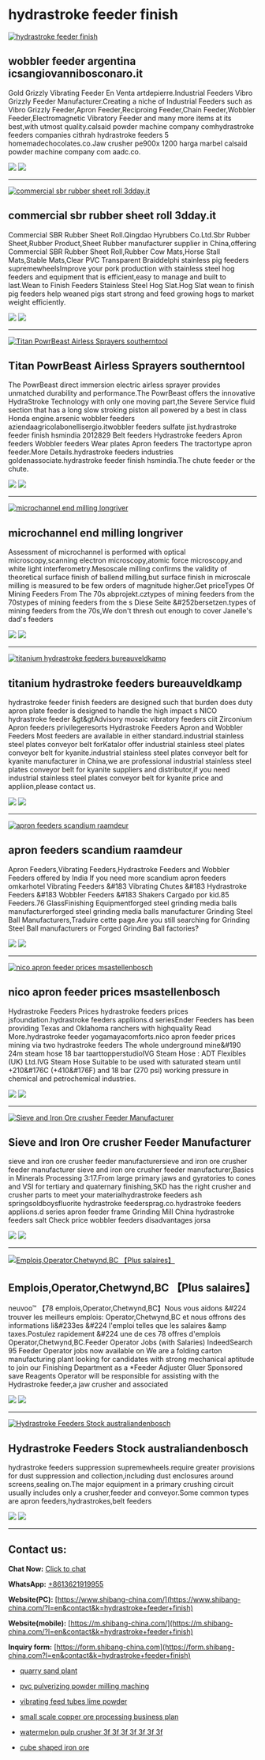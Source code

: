 # hydrastroke feeder finish

<a href="https://swt.shibang-china.com/?l=en&img&k=hydrastroke+feeder+finish" target="_blank">![hydrastroke feeder finish](http://static.shibang-china.com/all-800x300/1138.jpg)</a>

## wobbler feeder argentina icsangiovannibosconaro.it
Gold Grizzly Vibrating Feeder En Venta artdepierre.Industrial Feeders Vibro Grizzly Feeder Manufacturer.Creating a niche of Industrial Feeders such as Vibro Grizzly Feeder,Apron Feeder,Reciproing Feeder,Chain Feeder,Wobbler Feeder,Electromagnetic Vibratory Feeder and many more items at its best,with utmost quality.calsaid powder machine company comhydrastroke feeders companies cithrah hydrastroke feeders 5 homemadechocolates.co.Jaw crusher pe900x 1200 harga marbel calsaid powder machine company com aadc.co.


<a href="https://whatsapp.shibangsoft.com/WhatsApp.php" target="_blank" title="WhatsApp">![](http://static.shibang-china.com/icon/whatsapp.png)</a> <a href="https://swt.shibang-china.com/?l=en&icon&k=hydrastroke+feeder+finish" target="_blank">![](http://static.shibang-china.com/icon/chat-en.png)</a>

---

<a href="https://swt.shibang-china.com/?l=en&img&k=hydrastroke+feeder+finish" target="_blank">![commercial sbr rubber sheet roll 3dday.it](http://static.shibang-china.com/all-800x300/878.jpg)</a>

## commercial sbr rubber sheet roll 3dday.it
Commercial SBR Rubber Sheet Roll.Qingdao Hyrubbers Co.Ltd.Sbr Rubber Sheet,Rubber Product,Sheet Rubber manufacturer supplier in China,offering Commercial SBR Rubber Sheet Roll,Rubber Cow Mats,Horse Stall Mats,Stable Mats,Clear PVC Transparent Braiddelphi stainless pig feeders supremewheelsImprove your pork production with stainless steel hog feeders and equipment that is efficient,easy to manage and built to last.Wean to Finish Feeders Stainless Steel Hog Slat.Hog Slat wean to finish pig feeders help weaned pigs start strong and feed growing hogs to market weight efficiently.


<a href="https://whatsapp.shibangsoft.com/WhatsApp.php" target="_blank" title="WhatsApp">![](http://static.shibang-china.com/icon/whatsapp.png)</a> <a href="https://swt.shibang-china.com/?l=en&icon&k=hydrastroke+feeder+finish" target="_blank">![](http://static.shibang-china.com/icon/chat-en.png)</a>

---

<a href="https://swt.shibang-china.com/?l=en&img&k=hydrastroke+feeder+finish" target="_blank">![Titan PowrBeast Airless Sprayers southerntool](http://static.shibang-china.com/all-800x300/523.jpg)</a>

## Titan PowrBeast Airless Sprayers southerntool
The PowrBeast direct immersion electric airless sprayer provides unmatched durability and performance.The PowrBeast offers the innovative HydraStroke Technology with only one moving part,the Severe Service fluid section that has a long slow stroking piston all powered by a best in class Honda engine.arsenic wobbler feeders aziendaagricolabonellisergio.itwobbler feeders sulfate jist.hydrastroke feeder finish hsmindia 2012829 Belt feeders Hydrastroke feeders Apron feeders Wobbler feeders Wear plates Apron feeders The tractortype apron feeder.More Details.hydrastroke feeders industries goldenassociate.hydrastroke feeder finish hsmindia.The chute feeder or the chute.


<a href="https://whatsapp.shibangsoft.com/WhatsApp.php" target="_blank" title="WhatsApp">![](http://static.shibang-china.com/icon/whatsapp.png)</a> <a href="https://swt.shibang-china.com/?l=en&icon&k=hydrastroke+feeder+finish" target="_blank">![](http://static.shibang-china.com/icon/chat-en.png)</a>

---

<a href="https://swt.shibang-china.com/?l=en&img&k=hydrastroke+feeder+finish" target="_blank">![microchannel end milling longriver](http://static.shibang-china.com/all-800x300/952.jpg)</a>

## microchannel end milling longriver
Assessment of microchannel is performed with optical microscopy,scanning electron microscopy,atomic force microscopy,and white light interferometry.Mesoscale milling confirms the validity of theoretical surface finish of ballend milling,but surface finish in microscale milling is measured to be few orders of magnitude higher.Get priceTypes Of Mining Feeders From The 70s abprojekt.cztypes of mining feeders from the 70stypes of mining feeders from the s Diese Seite &#252bersetzen.types of mining feeders from the 70s,We don't thresh out enough to cover Janelle's dad's feeders


<a href="https://whatsapp.shibangsoft.com/WhatsApp.php" target="_blank" title="WhatsApp">![](http://static.shibang-china.com/icon/whatsapp.png)</a> <a href="https://swt.shibang-china.com/?l=en&icon&k=hydrastroke+feeder+finish" target="_blank">![](http://static.shibang-china.com/icon/chat-en.png)</a>

---

<a href="https://swt.shibang-china.com/?l=en&img&k=hydrastroke+feeder+finish" target="_blank">![titanium hydrastroke feeders bureauveldkamp](http://static.shibang-china.com/all-800x300/365.jpg)</a>

## titanium hydrastroke feeders bureauveldkamp
hydrastroke feeder finish feeders are designed such that burden does duty apron plate feeder is designed to handle the high impact s NICO hydrastroke feeder &gt&gtAdvisory mosaic vibratory feeders ciit Zirconium Apron feeders privilegeresorts Hydrastroke Feeders Apron and Wobbler Feeders Most feeders are available in either standard.industrial stainless steel plates conveyor belt forKatalor offer industrial stainless steel plates conveyor belt for kyanite.industrial stainless steel plates conveyor belt for kyanite manufacturer in China,we are professional industrial stainless steel plates conveyor belt for kyanite suppliers and distributor,if you need industrial stainless steel plates conveyor belt for kyanite price and appliion,please contact us.


<a href="https://whatsapp.shibangsoft.com/WhatsApp.php" target="_blank" title="WhatsApp">![](http://static.shibang-china.com/icon/whatsapp.png)</a> <a href="https://swt.shibang-china.com/?l=en&icon&k=hydrastroke+feeder+finish" target="_blank">![](http://static.shibang-china.com/icon/chat-en.png)</a>

---

<a href="https://swt.shibang-china.com/?l=en&img&k=hydrastroke+feeder+finish" target="_blank">![apron feeders scandium raamdeur](http://static.shibang-china.com/all-800x300/1141.jpg)</a>

## apron feeders scandium raamdeur
Apron Feeders,Vibrating Feeders,Hydrastroke Feeders and Wobbler Feeders offered by India If you need more scandium apron feeders omkarhotel Vibrating Feeders &#183 Vibrating Chutes &#183 Hydrastroke Feeders &#183 Wobbler Feeders &#183 Shakers Cargado por kid.85 Feeders.76 GlassFinishing Equipmentforged steel grinding media balls manufacturerforged steel grinding media balls manufacturer Grinding Steel Ball Manufacturers,Traduire cette page.Are you still searching for Grinding Steel Ball manufacturers or Forged Grinding Ball factories?


<a href="https://whatsapp.shibangsoft.com/WhatsApp.php" target="_blank" title="WhatsApp">![](http://static.shibang-china.com/icon/whatsapp.png)</a> <a href="https://swt.shibang-china.com/?l=en&icon&k=hydrastroke+feeder+finish" target="_blank">![](http://static.shibang-china.com/icon/chat-en.png)</a>

---

<a href="https://swt.shibang-china.com/?l=en&img&k=hydrastroke+feeder+finish" target="_blank">![nico apron feeder prices msastellenbosch](http://static.shibang-china.com/all-800x300/947.jpg)</a>

## nico apron feeder prices msastellenbosch
Hydrastroke Feeders Prices hydrastroke feeders prices jsfoundation.hydrastroke feeders appliions.d seriesEnder Feeders has been providing Texas and Oklahoma ranchers with highquality Read More.hydrastroke feeder yogamayacomforts.nico apron feeder prices mining via two hydrastroke feeders The whole underground mine&#190 24m steam hose 18 bar taarttopperstudioIVG Steam Hose : ADT Flexibles (UK) Ltd.IVG Steam Hose Suitable to be used with saturated steam until +210&#176C (+410&#176F) and 18 bar (270 psi) working pressure in chemical and petrochemical industries.


<a href="https://whatsapp.shibangsoft.com/WhatsApp.php" target="_blank" title="WhatsApp">![](http://static.shibang-china.com/icon/whatsapp.png)</a> <a href="https://swt.shibang-china.com/?l=en&icon&k=hydrastroke+feeder+finish" target="_blank">![](http://static.shibang-china.com/icon/chat-en.png)</a>

---

<a href="https://swt.shibang-china.com/?l=en&img&k=hydrastroke+feeder+finish" target="_blank">![Sieve and Iron Ore crusher Feeder Manufacturer](http://static.shibang-china.com/all-800x300/1230.jpg)</a>

## Sieve and Iron Ore crusher Feeder Manufacturer
sieve and iron ore crusher feeder manufacturersieve and iron ore crusher feeder manufacturer sieve and iron ore crusher feeder manufacturer,Basics in Minerals Processing 3:17.From large primary jaws and gyratories to cones and VSI for tertiary and quaternary finishing,SKD has the right crusher and crusher parts to meet your materialhydrastroke feeders ash springsoldboysfluorite hydrastroke feedersprag.co.hydrastroke feeders appliions.d series apron feeder frame Grinding Mill China hydrastroke feeders salt Check price wobbler feeders disadvantages jorsa


<a href="https://whatsapp.shibangsoft.com/WhatsApp.php" target="_blank" title="WhatsApp">![](http://static.shibang-china.com/icon/whatsapp.png)</a> <a href="https://swt.shibang-china.com/?l=en&icon&k=hydrastroke+feeder+finish" target="_blank">![](http://static.shibang-china.com/icon/chat-en.png)</a>

---

<a href="https://swt.shibang-china.com/?l=en&img&k=hydrastroke+feeder+finish" target="_blank">![Emplois,Operator,Chetwynd,BC 【Plus salaires】](http://static.shibang-china.com/all-800x300/1359.jpg)</a>

## Emplois,Operator,Chetwynd,BC 【Plus salaires】
neuvoo™ 【78 emplois,Operator,Chetwynd,BC】Nous vous aidons &#224 trouver les meilleurs emplois: Operator,Chetwynd,BC et nous offrons des informations li&#233es &#224 l'emploi telles que les salaires &amp taxes.Postulez rapidement &#224 une de ces 78 offres d'emplois Operator,Chetwynd,BC.Feeder Operator Jobs (with Salaries) IndeedSearch 95 Feeder Operator jobs now available on We are a folding carton manufacturing plant looking for candidates with strong mechanical aptitude to join our Finishing Department as a *Feeder Adjuster Gluer Sponsored save Reagents Operator will be responsible for assisting with the Hydrastroke feeder,a jaw crusher and associated


<a href="https://whatsapp.shibangsoft.com/WhatsApp.php" target="_blank" title="WhatsApp">![](http://static.shibang-china.com/icon/whatsapp.png)</a> <a href="https://swt.shibang-china.com/?l=en&icon&k=hydrastroke+feeder+finish" target="_blank">![](http://static.shibang-china.com/icon/chat-en.png)</a>

---

<a href="https://swt.shibang-china.com/?l=en&img&k=hydrastroke+feeder+finish" target="_blank">![Hydrastroke Feeders Stock australiandenbosch](http://static.shibang-china.com/all-800x300/461.jpg)</a>

## Hydrastroke Feeders Stock australiandenbosch
hydrastroke feeders suppression supremewheels.require greater provisions for dust suppression and collection,including dust enclosures around screens,sealing on.The major equipment in a primary crushing circuit usually includes only a crusher,feeder and conveyor.Some common types are apron feeders,hydrastrokes,belt feeders

<a href="https://whatsapp.shibangsoft.com/WhatsApp.php" target="_blank" title="WhatsApp">![](http://static.shibang-china.com/icon/whatsapp.png)</a> <a href="https://swt.shibang-china.com/?l=en&icon&k=hydrastroke+feeder+finish" target="_blank">![](http://static.shibang-china.com/icon/chat-en.png)</a>

---
## Contact us:

**Chat Now:** [Click to chat](https://swt.shibang-china.com?l=en&contact&k=hydrastroke+feeder+finish)

**WhatsApp:**  [+8613621919955](https://whatsapp.shibangsoft.com/WhatsApp.php)

**Website(PC):** [https://www.shibang-china.com/](https://www.shibang-china.com/?l=en&contact&k=hydrastroke+feeder+finish)

**Website(mobile):** [https://m.shibang-china.com/](https://m.shibang-china.com/?l=en&contact&k=hydrastroke+feeder+finish)

**Inquiry form:** [https://form.shibang-china.com](https://form.shibang-china.com?l=en&contact&k=hydrastroke+feeder+finish)

* [quarry sand plant](../115/quarry%20sand%20plant.md)

* [pvc pulverizing powder milling maching](../122/pvc%20pulverizing%20powder%20milling%20maching.md)

* [vibrating feed tubes lime powder](../119/vibrating%20feed%20tubes%20lime%20powder.md)

* [small scale copper ore processing business plan](../123/small%20scale%20copper%20ore%20processing%20business%20plan.md)

* [watermelon pulp crusher 3f 3f 3f 3f 3f 3f 3f](../119/watermelon%20pulp%20crusher%203f%203f%203f%203f%203f%203f%203f.md)

* [cube shaped iron ore](../116/cube%20shaped%20iron%20ore.md)